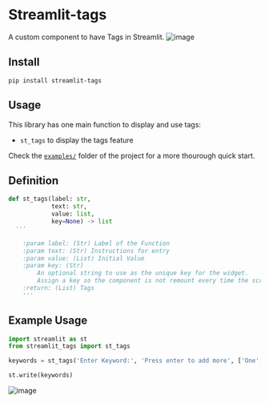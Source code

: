 # Streamlit-tags

A custom component to have Tags in Streamlit.
![image](https://github.com/gagan3012/streamlit-tags/blob/master/img/streamlit-app-2021-03-14-03-03-7.gif)

## Install

```
pip install streamlit-tags
```

## Usage

This library has one main function to display and use tags:

- `st_tags` to display the tags feature

Check the [`examples/`](https://github.com/gagan3012/streamlit-tags/tree/master/examples) folder of the project for a more thourough quick start.

## Definition

```python
def st_tags(label: str,
            text: str,
            value: list,
            key=None) -> list
  '''

    :param label: (Str) Label of the Function
    :param text: (Str) Instructions for entry
    :param value: (List) Initial Value
    :param key: (Str)
        An optional string to use as the unique key for the widget.
        Assign a key so the component is not remount every time the script is rerun.
    :return: (List) Tags
    '''
```

## Example Usage

```python 
import streamlit as st
from streamlit_tags import st_tags

keywords = st_tags('Enter Keyword:', 'Press enter to add more', ['One', 'Two', 'Three'])

st.write(keywords)
```

![image](https://user-images.githubusercontent.com/49101362/111052896-56a83580-8470-11eb-9d70-6196757d9f85.png)
